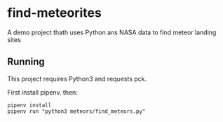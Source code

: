 # find-meteorites
A demo project thath uses Python ans NASA data to find meteor landing sites

## Running 
This project requires Python3 and requests pck.

First install pipenv. then:
```
pipenv install
pipenv run "python3 meteors/find_meteors.py"
```

